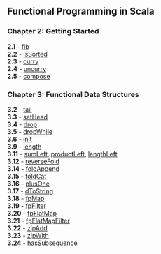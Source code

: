 ## Functional Programming in Scala
### Chapter 2: Getting Started
**2.1** - [fib](ch2/01_fib.scala)<br>
**2.2** - [isSorted](ch2/02_isSorted.scala)<br>
**2.3** - [curry](ch2/03_curry.scala)<br>
**2.4** - [uncurry](ch2/04_uncurry.scala)<br>
**2.5** - [compose](ch2/05_compose.scala)<br>

### Chapter 3: Functional Data Structures
**3.2** - [tail](ch3/02_tail.scala)<br>
**3.3** - [setHead](ch3/03_setHead.scala)<br>
**3.4** - [drop](ch3/04_drop.scala)<br>
**3.5** - [dropWhile](ch3/05_dropWhile.scala)<br>
**3.6** - [init](ch3/06_init.scala)<br>
**3.9** - [length](ch3/09_length.scala)<br>
**3.11** - [sumLeft](ch3/11_sumLeft.scala), [productLeft](ch3/11_productLeft.scala), [lengthLeft](ch3/11_lengthLeft.scala)<br>
**3.12** - [reverseFold](ch3/12_reverseFold.scala)<br>
**3.14** - [foldAppend](ch3/14_foldAppend.scala)<br>
**3.15** - [foldCat](ch3/15_foldCat.scala)<br>
**3.16** - [plusOne](ch3/16_plusOne.scala)<br>
**3.17** - [dToString](ch3/17_dToString.scala)<br>
**3.18** - [fpMap](ch3/18_fpMap.scala)<br>
**3.19** - [fpFilter](ch3/19_fpFilter.scala)<br>
**3.20** - [fpFlatMap](ch3/20_fpFlatMap.scala)<br>
**3.21** - [fpFlatMapFilter](ch3/21_fpFlatMapFilter.scala)<br>
**3.22** - [zipAdd](ch3/22_zipAdd.scala)<br>
**3.23** - [zipWith](ch3/23_zipWith.scala)<br>
**3.24** - [hasSubsequence](ch3/24_hasSubsequence.scala)<br>
